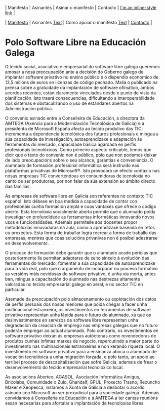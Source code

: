 | Manifesto  	|  Asinantes 	|   Asinar o manifesto	|  Contacto 	|   [I'm an inline-style link](https://www.google.com) |


|   [Manifesto](https://polo-software-libre-na-educacion-galega.github.io/Manifesto/)	|  Asinantes [Text](https://polo-software-libre-na-educacion-galega.github.io/Manifesto/Asinantes)	|   Como apoiar o manifesto [Text](https://polo-software-libre-na-educacion-galega.github.io/Manifesto/Apoiar)	|   [Contacto](https://polo-software-libre-na-educacion-galega.github.io/Manifesto/Conctacto)	|   


# Polo Software Libre na Educación Galega


O tecido social, asociativo e empresarial do software libre galego queremos amosar a nosa preocupación ante a decisión do Goberno galego de implantar software privativo no ensino público e o dispendio económico de 13,5 millóns de euros en licenzas de código pechado. Malia o publicado na prensa sobre a gratuidade da implantación de software ofimático, ambos acordos recentes, están claramente vinculados desde o punto de vista da planificación. Isto traerá consecuencias, dificultando a interoperabilidade dos sistemas e obstaculizando o uso de estándares abertos na Administración pública.

O convenio asinado entre a Conselleira de Educación, a directora da AMTEGA (Axencia para a Modernización Tecnolóxica de Galicia) e a presidenta de Microsoft España afecta ao tecido produtivo das TIC: incrementa a dependencia tecnolóxica dos futuros profesionais e mingua a súa capacidade de investigación, autoaprendizaxe e adaptación ás ferramentas do mercado, capacidade básica agardada en perfís profesionais tecnolóxicos. Como primeiro aspecto criticable, temos que dicir que o texto do convenio non é público, polo que non podemos deixar de lado preocupacións sobre o seu alcance, garantías e conveniencia. O alumnado de formación profesional informática será instruído nas plataformas privativas de Microsoft®. Isto provocará un efecto contaxio nas nosas empresas TIC converténdoas en consumidoras de tecnoloxía no canto de ser produtoras, por non falar da súa extensión ao ámbito directo das familias.

As empresas de software libre en Galicia son referentes no contexto TIC español. Isto débese en boa medida á capacidade de contar con profesionais cunha formación ampla e coas vantaxes que ofrece o código aberto. Esta tecnoloxía socialmente aberta permite que o alumnado poida investigar en profundidade as ferramentas informáticas innovando novos usos e funcionalidades. Ademais permítelle aos docentes propor metodoloxías innovadoras na aula, como a aprendizaxe baseada en retos ou proxectos. Esta forma de traballar logra recrear a forma de traballo das empresas, mentres que coas solucións privativas non é posíbel adestrarse en desenvolvemento.

O proceso de formación debe garantir que o alumnado acade pericias que posteriormente lle permitan adaptarse de xeito sinxelo á evolución das ferramentas do mercado, fomentar a súa capacidade de autoaprendizaxe para a vida real, polo que o argumento de incorporar no proceso formativo as versións máis novidosas do software privativo, é unha vía morta, antes ben, mingua a capacitación do alumnado nas destrezas altamente valoradas no tecido empresarial galego en xeral, e no sector TIC en particular.

Asemade da preocupación polo almacenamento ou explotación dos datos de perfís persoais dos nosos menores que poida chegar a facer unha multinacional estranxeira, os investimentos en ferramentas de software privativo representan unha lápida para o futuro do alumnado, xa que os desinvestimentos en servizos de software libre representan unha degradación da creación de emprego nas empresas galegas que no futuro poderán empregar ao actual alumnado. Polo contrario, os investimentos en software privativo deixan ás empresas autóctonas como revendedoras de produtos cunhas ínfimas marxes de negocio, repercutindo a maior parte do investimento nas multinacionais estranxeiras e non xerando riqueza local. O investimento en software privativo para a ensinanza aboca o alumnado de vocación tecnolóxica a unha migración forzada, e polo tanto, un apoio ao terríbel proceso de descapitalización que sofre Galicia, ademais de frear o desenvolvemento do tecido empresarial tecnolóxico local.

As asociacións Aberteo, AGASOL, Asociación Informática Amigus, Bricolabs, Comunidade o Zulo, Ghandalf, GPUL, Proxecto Trasno, Recuncho Maker e Xeopesca, instamos a Xunta de Galicia a desbotar o acordo asinado con Microsoft ao ser prexudicial para a sociedade galega. Ademais convidamos á Consellería de Educación e á AMTEGA a ter cantas reunións sexan necesarias para afortalar a implantación de tecnoloxías libres.
